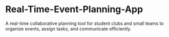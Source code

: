 # Real-Time-Event-Planning-App
A real-time collaborative planning tool for student clubs and small teams to organize events, assign tasks, and communicate efficiently.
